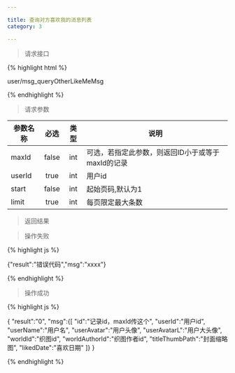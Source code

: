 ```yaml
---

title: 查询对方喜欢我的消息列表
category: 3

---
```


> 请求接口

{% highlight html %}

user/msg_queryOtherLikeMeMsg

{% endhighlight %}

> 请求参数

|参数名称			|必选		|类型		|说明									
|-------------------|:---------:|:---------:|--------------------------------------------
|maxId				|false		|int		|可选，若指定此参数，则返回ID小于或等于maxId的记录
|userId				|true		|int		|用户id
|start				|false		|int		|起始页码,默认为1
|limit				|true		|int		|每页限定最大条数

> 返回结果

> 操作失败

{% highlight js %}

{"result":"错误代码","msg":"xxxx"}

{% endhighlight %}

> 操作成功

{% highlight js %}

{
	"result":"0",
	"msg":{[
		"id":"记录id，maxId传这个",
		"userId":"用户id",
		"userName":"用户名",
		"userAvatar":"用户头像",
		"userAvatarL":"用户大头像",
		"worldId":"织图id",
		"worldAuthorId":"织图作者id",
		"titleThumbPath":"封面缩略图",
		"likedDate":"喜欢日期"
	]}
}

{% endhighlight %}
